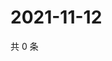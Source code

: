 # 2021-11-12

共 0 条

<!-- BEGIN WEIBO -->
<!-- 最后更新时间 Fri Nov 12 2021 19:12:21 GMT+0800 (China Standard Time) -->

<!-- END WEIBO -->
